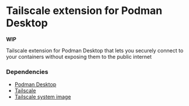 # Tailscale extension for Podman Desktop

**WIP**

Tailscale extension for Podman Desktop that lets you securely connect to your containers without exposing them to the public internet


### Dependencies

  - [Podman Desktop](https://podmanesktop.io)
  - [Tailscale](https://tailscale.com)
  - [Tailscale system image](https://github.com/spotsnel/tailscale-systemd)
